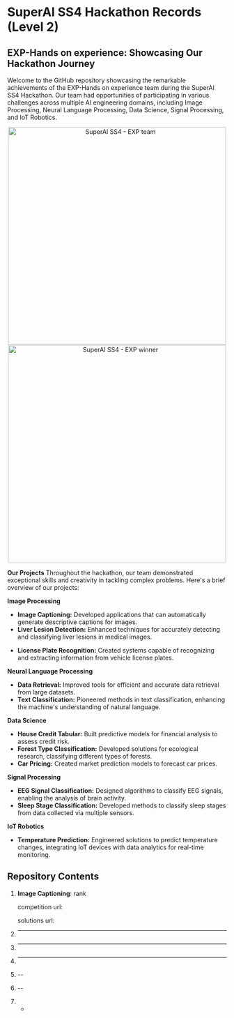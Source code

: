 # SuperAI SS4 Hackathon Records (Level 2)

## EXP-Hands on experience: Showcasing Our Hackathon Journey
Welcome to the GitHub repository showcasing the remarkable achievements of the EXP-Hands on experience team during the SuperAI SS4 Hackathon. 
Our team had opportunities of participating in various challenges across multiple AI engineering domains, including Image Processing, Neural Language Processing, Data Science, Signal Processing, and IoT Robotics.

<p align="center">
  <img src="https://i.ibb.co/HgFcpW3/Super-ai-SS-4-498.jpg" alt="SuperAI SS4 - EXP team" width="500"/>
  <img src="https://i.ibb.co/R7nYXwL/1718685601965.jpg" alt="SuperAI SS4 - EXP winner" width="500"/>
</p>



**Our Projects**
Throughout the hackathon, our team demonstrated exceptional skills and creativity in tackling complex problems. 
Here's a brief overview of our projects:

**Image Processing**
- **Image Captioning:** Developed applications that can automatically generate descriptive captions for images.
- **Liver Lesion Detection:** Enhanced techniques for accurately detecting and classifying liver lesions in medical images.
* **License Plate Recognition:** Created systems capable of recognizing and extracting information from vehicle license plates.

**Neural Language Processing**
- **Data Retrieval:** Improved tools for efficient and accurate data retrieval from large datasets.
- **Text Classification:** Pioneered methods in text classification, enhancing the machine's understanding of natural language.

**Data Science**
- **House Credit Tabular:** Built predictive models for financial analysis to assess credit risk.
- **Forest Type Classification:** Developed solutions for ecological research, classifying different types of forests.
- **Car Pricing:** Created market prediction models to forecast car prices.
  
**Signal Processing**
- **EEG Signal Classification:** Designed algorithms to classify EEG signals, enabling the analysis of brain activity.
- **Sleep Stage Classification:** Developed methods to classify sleep stages from data collected via multiple sensors.

**IoT Robotics**
- **Temperature Prediction:** Engineered solutions to predict temperature changes,
integrating IoT devices with data analytics for real-time monitoring.


## Repository Contents

1. **Image Captioning**: rank 

    competition url: 

    solutions url: 

2. ---

3. ---

4. ---

5. --

6. --

7. -
